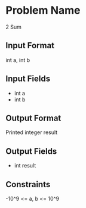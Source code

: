 # Problem Name
2 Sum

## Input Format
int a, int b

## Input Fields
- int a
- int b

## Output Format
Printed integer result

## Output Fields
- int result

## Constraints
-10^9 <= a, b <= 10^9
